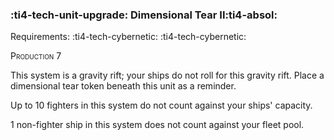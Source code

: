 ### :ti4-tech-unit-upgrade: **Dimensional Tear II**:ti4-absol:

Requirements: :ti4-tech-cybernetic: :ti4-tech-cybernetic:

<span style="font-variant:small-caps;">Production</span> 7

This system is a gravity rift; your ships do not roll for this gravity rift.
Place a dimensional tear token beneath this unit as a reminder.

Up to 10 fighters in this system do not count against your ships' capacity.

1 non-fighter ship in this system does not count against your fleet pool.
